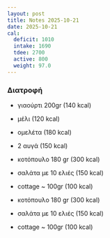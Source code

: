 ```yaml
---
layout: post
title: Notes 2025-10-21
date: 2025-10-21
cal:
  deficit: 1010
  intake: 1690
  tdee: 2700
  active: 800
  weight: 97.0
---
```


### Διατροφή

- γιαούρτι 200gr (140 kcal)
- μέλι (120 kcal)

- ομελέτα (180 kcal)
- 2 αυγά (150 kcal)

- κοτόπουλο 180 gr (300 kcal)
- σαλάτα με 10 ελιές (150 kcal)
- cottage ~ 100gr (100 kcal)

 
- κοτόπουλο 180 gr (300 kcal)
- σαλάτα με 10 ελιές (150 kcal)
- cottage ~ 100gr (100 kcal)


<!---  ![pic](/pics/2025-10-21/yogurt.jpg)<br> -->
